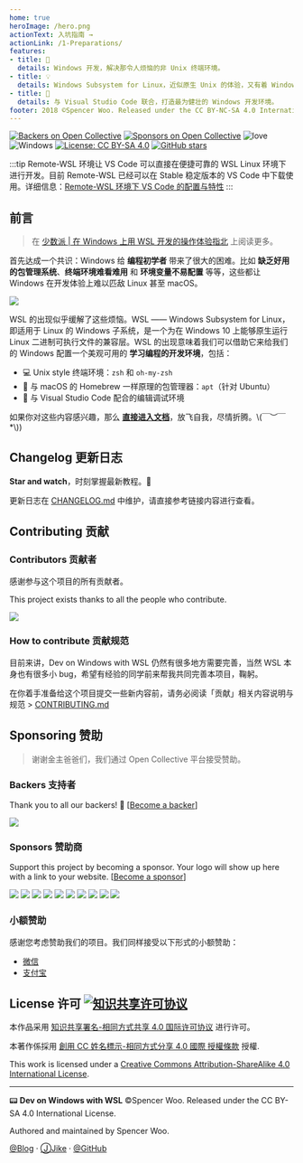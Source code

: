 ```yaml
---
home: true
heroImage: /hero.png
actionText: 入坑指南 →
actionLink: /1-Preparations/
features:
- title: 🍳
  details: Windows 开发，解决那令人烦恼的非 Unix 终端环境。
- title: 💡
  details: Windows Subsystem for Linux，近似原生 Unix 的体验，又有着 Windows 强大的生产力。
- title: 🎉
  details: 与 Visual Studio Code 联合，打造最为健壮的 Windows 开发环境。
footer: 2018 ©Spencer Woo. Released under the CC BY-NC-SA 4.0 International License.
---
```


[![Backers on Open Collective](https://img.shields.io/opencollective/backers/dowww.svg?colorB=brightgreen&style=flat-square)](#backers)
[![Sponsors on Open Collective](https://img.shields.io/opencollective/sponsors/dowww.svg?colorB=brightgreen&style=flat-square)](#sponsors)
![love](https://img.shields.io/badge/Made%20with-love-ff69b4.svg?style=flat-square)
![Windows](https://img.shields.io/badge/Windows-♥-FFE411.svg?logo=windows&style=flat-square)
[![License: CC BY-SA 4.0](https://img.shields.io/badge/License-CC%20BY--SA%204.0-03A9F4.svg?style=flat-square)](http://creativecommons.org/licenses/by-sa/4.0/)
[![GitHub stars](https://img.shields.io/github/stars/spencerwooo/dowww.svg?style=social)](https://github.com/spencerwooo/dowww)

:::tip
Remote-WSL 环境让 VS Code 可以直接在便捷可靠的 WSL Linux 环境下进行开发。目前 Remote-WSL 已经可以在 Stable 稳定版本的 VS Code 中下载使用。详细信息：[Remote-WSL 环境下 VS Code 的配置与特性](https://spencerwoo.com/dowww/3-VSCode/#remote-wsl-%E6%8F%92%E4%BB%B6)
:::

## 前言

> 在 [少数派 | 在 Windows 上用 WSL 开发的操作体验指北](https://sspai.com/post/47719) 上阅读更多。

首先达成一个共识：Windows 给 **编程初学者** 带来了很大的困难。比如 **缺乏好用的包管理系统**、**终端环境难看难用** 和 **环境变量不易配置** 等等，这些都让 Windows 在开发体验上难以匹敌 Linux 甚至 macOS。

![](https://i.loli.net/2019/01/05/5c300ed174fec.png)

WSL 的出现似乎缓解了这些烦恼。WSL —— Windows Subsystem for Linux，即适用于 Linux 的 Windows 子系统，是一个为在 Windows 10 上能够原生运行 Linux 二进制可执行文件的兼容层。WSL 的出现意味着我们可以借助它来给我们的 Windows 配置一个美观可用的 **学习编程的开发环境**，包括：

- 💻 Unix style 终端环境：`zsh` 和 `oh-my-zsh`
- 🔨 与 macOS 的 Homebrew 一样原理的包管理器：`apt`（针对 Ubuntu）
- 📰 与 Visual Studio Code 配合的编辑调试环境

如果你对这些内容感兴趣，那么 [**直接进入文档**](https://spencerwoo.com/dowww/)，放飞自我，尽情折腾。\\(￣︶￣*\\))

## Changelog 更新日志

**Star and watch**，时刻掌握最新教程。💪

更新日志在 [CHANGELOG.md](https://github.com/spencerwooo/dowww/blob/master/CHANGELOG.md) 中维护，请直接参考链接内容进行查看。

## Contributing 贡献

### Contributors 贡献者

感谢参与这个项目的所有贡献者。

This project exists thanks to all the people who contribute.

<a href="https://github.com/spencerwooo/dowww/graphs/contributors"><img src="https://opencollective.com/dowww/contributors.svg?button=false" /></a>

### How to contribute 贡献规范

目前来讲，Dev on Windows with WSL 仍然有很多地方需要完善，当然 WSL 本身也有很多小 bug，希望有经验的同学前来帮我共同完善本项目，鞠躬。

在你着手准备给这个项目提交一些新内容前，请务必阅读「贡献」相关内容说明与规范 > [CONTRIBUTING.md](https://github.com/spencerwooo/dowww/blob/master/.github/CONTRIBUTING.md)

## Sponsoring 赞助

> 谢谢金主爸爸们，我们通过 Open Collective 平台接受赞助。

### Backers 支持者

Thank you to all our backers! 🙏 [[Become a backer](https://opencollective.com/dowww#backer)]

<a href="https://opencollective.com/dowww#backers" target="_blank"><img src="https://opencollective.com/dowww/backers.svg?width=890"></a>

### Sponsors 赞助商

Support this project by becoming a sponsor. Your logo will show up here with a link to your website. [[Become a sponsor](https://opencollective.com/dowww#sponsor)]

<a href="https://opencollective.com/dowww/sponsor/0/website" target="_blank"><img src="https://opencollective.com/dowww/sponsor/0/avatar.svg"></a>
<a href="https://opencollective.com/dowww/sponsor/1/website" target="_blank"><img src="https://opencollective.com/dowww/sponsor/1/avatar.svg"></a>
<a href="https://opencollective.com/dowww/sponsor/2/website" target="_blank"><img src="https://opencollective.com/dowww/sponsor/2/avatar.svg"></a>
<a href="https://opencollective.com/dowww/sponsor/3/website" target="_blank"><img src="https://opencollective.com/dowww/sponsor/3/avatar.svg"></a>
<a href="https://opencollective.com/dowww/sponsor/4/website" target="_blank"><img src="https://opencollective.com/dowww/sponsor/4/avatar.svg"></a>
<a href="https://opencollective.com/dowww/sponsor/5/website" target="_blank"><img src="https://opencollective.com/dowww/sponsor/5/avatar.svg"></a>
<a href="https://opencollective.com/dowww/sponsor/6/website" target="_blank"><img src="https://opencollective.com/dowww/sponsor/6/avatar.svg"></a>
<a href="https://opencollective.com/dowww/sponsor/7/website" target="_blank"><img src="https://opencollective.com/dowww/sponsor/7/avatar.svg"></a>
<a href="https://opencollective.com/dowww/sponsor/8/website" target="_blank"><img src="https://opencollective.com/dowww/sponsor/8/avatar.svg"></a>
<a href="https://opencollective.com/dowww/sponsor/9/website" target="_blank"><img src="https://opencollective.com/dowww/sponsor/9/avatar.svg"></a>

### 小额赞助

感谢您考虑赞助我们的项目。我们同样接受以下形式的小额赞助：

- [微信](https://i.loli.net/2018/03/13/5aa7ae214b63f.jpg)
- [支付宝](https://i.loli.net/2018/03/13/5aa7ae11339cd.jpg)

## License 许可 <a rel="license" href="http://creativecommons.org/licenses/by-nc-sa/4.0/"><img alt="知识共享许可协议" style="border-width:0" src="https://i.creativecommons.org/l/by-sa/4.0/80x15.png" /></a>

本作品采用 [知识共享署名-相同方式共享 4.0 国际许可协议](https://creativecommons.org/licenses/by-sa/4.0/) 进行许可。

本著作係採用 [創用 CC 姓名標示-相同方式分享 4.0 國際 授權條款](https://creativecommons.org/licenses/by-sa/4.0/) 授權.

This work is licensed under a [Creative Commons Attribution-ShareAlike 4.0 International License](http://creativecommons.org/licenses/by-sa/4.0/).

---

📟 **Dev on Windows with WSL** ©Spencer Woo. Released under the CC BY-SA 4.0 International License.

Authored and maintained by Spencer Woo.

[@Blog](https://spencerwoo.com/) · [ⒿJike](https://web.okjike.com/user/4DDA0425-FB41-4188-89E4-952CA15E3C5E/post) · [@GitHub](https://github.com/spencerwooo)